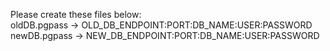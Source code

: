 Please create these files below:  
oldDB.pgpass -> OLD_DB_ENDPOINT:PORT:DB_NAME:USER:PASSWORD  
newDB.pgpass -> NEW_DB_ENDPOINT:PORT:DB_NAME:USER:PASSWORD
